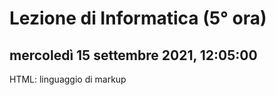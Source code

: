 # Lezione di Informatica (5° ora)

## mercoledì 15 settembre 2021, 12:05:00

HTML: linguaggio di markup


<!--stackedit_data:
eyJoaXN0b3J5IjpbLTI5MjEwOTAzOF19
-->
